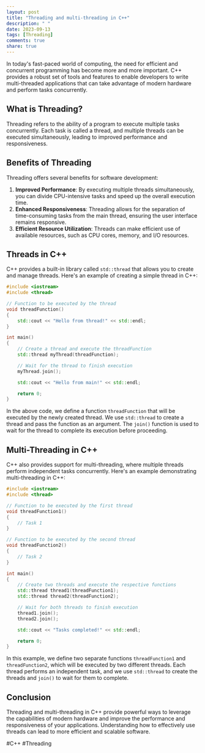 ```yaml
---
layout: post
title: "Threading and multi-threading in C++"
description: " "
date: 2023-09-13
tags: [Threading]
comments: true
share: true
---
```


In today's fast-paced world of computing, the need for efficient and concurrent programming has become more and more important. C++ provides a robust set of tools and features to enable developers to write multi-threaded applications that can take advantage of modern hardware and perform tasks concurrently.

## What is Threading?

Threading refers to the ability of a program to execute multiple tasks concurrently. Each task is called a thread, and multiple threads can be executed simultaneously, leading to improved performance and responsiveness.

## Benefits of Threading

Threading offers several benefits for software development:

1. **Improved Performance**: By executing multiple threads simultaneously, you can divide CPU-intensive tasks and speed up the overall execution time.
2. **Enhanced Responsiveness**: Threading allows for the separation of time-consuming tasks from the main thread, ensuring the user interface remains responsive.
3. **Efficient Resource Utilization**: Threads can make efficient use of available resources, such as CPU cores, memory, and I/O resources.

## Threads in C++

C++ provides a built-in library called `std::thread` that allows you to create and manage threads. Here's an example of creating a simple thread in C++:

```cpp
#include <iostream>
#include <thread>

// Function to be executed by the thread
void threadFunction()
{
    std::cout << "Hello from thread!" << std::endl;
}

int main()
{
    // Create a thread and execute the threadFunction
    std::thread myThread(threadFunction);

    // Wait for the thread to finish execution
    myThread.join();

    std::cout << "Hello from main!" << std::endl;

    return 0;
}
```

In the above code, we define a function `threadFunction` that will be executed by the newly created thread. We use `std::thread` to create a thread and pass the function as an argument. The `join()` function is used to wait for the thread to complete its execution before proceeding.

## Multi-Threading in C++

C++ also provides support for multi-threading, where multiple threads perform independent tasks concurrently. Here's an example demonstrating multi-threading in C++:

```cpp
#include <iostream>
#include <thread>

// Function to be executed by the first thread
void threadFunction1()
{
    // Task 1
}

// Function to be executed by the second thread
void threadFunction2()
{
    // Task 2
}

int main()
{
    // Create two threads and execute the respective functions
    std::thread thread1(threadFunction1);
    std::thread thread2(threadFunction2);

    // Wait for both threads to finish execution
    thread1.join();
    thread2.join();

    std::cout << "Tasks completed!" << std::endl;

    return 0;
}
```

In this example, we define two separate functions `threadFunction1` and `threadFunction2`, which will be executed by two different threads. Each thread performs an independent task, and we use `std::thread` to create the threads and `join()` to wait for them to complete.

## Conclusion

Threading and multi-threading in C++ provide powerful ways to leverage the capabilities of modern hardware and improve the performance and responsiveness of your applications. Understanding how to effectively use threads can lead to more efficient and scalable software.

#C++ #Threading